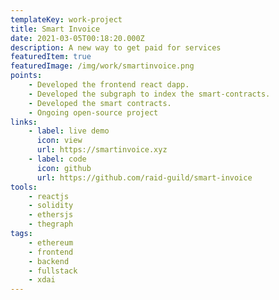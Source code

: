 ```yaml
---
templateKey: work-project
title: Smart Invoice
date: 2021-03-05T00:18:20.000Z
description: A new way to get paid for services
featuredItem: true
featuredImage: /img/work/smartinvoice.png
points:
    - Developed the frontend react dapp.
    - Developed the subgraph to index the smart-contracts.
    - Developed the smart contracts.
    - Ongoing open-source project
links:
    - label: live demo
      icon: view
      url: https://smartinvoice.xyz
    - label: code
      icon: github
      url: https://github.com/raid-guild/smart-invoice
tools:
    - reactjs
    - solidity
    - ethersjs
    - thegraph
tags:
    - ethereum
    - frontend
    - backend
    - fullstack
    - xdai
---
```

